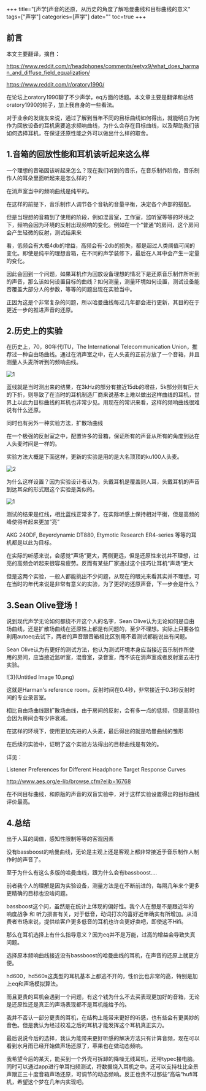 +++
title="[声学]声音的还原，从历史的角度了解哈曼曲线和目标曲线的意义"
tags=["声学"]
categories=[声学"]
date=""
toc=true
+++

## 前言

本文主要翻译，摘自：

https://www.reddit.com/r/headphones/comments/eetyx9/what_does_harman_and_diffuse_field_equalization/

https://www.reddit.com/r/oratory1990/

在论坛上oratory1990聊了不少声学，eq方面的话题。本文章主要是翻译和总结oratory1990的帖子，加上我自身的一些看法。

对于业余的发烧友来说，通过了解到当年不同的目标曲线如何得出，就能明白为何作为回放设备的耳机需要追求频响曲线，为什么会存在目标曲线，以及帮助我们该如何选择耳机，在保证还原性能之外可以做出什么样的取舍。



## 1.音箱的回放性能和耳机该听起来这么样

一个理想的音箱因该听起来怎么？现在我们听到的音乐，在音乐制作阶段，音乐制作人的耳朵里面听起来是怎么样的？

在消声室当中的频响曲线是纯平的。

在这样的前提下，音乐制作人调节各个音轨的音量平衡，决定各个声部的搭配。

但是当理想的音箱到了使用的阶段，例如混音室，工作室，监听室等等的环境之下，频响会因为环境的反射出现频响的变化。例如在一个“普通”的房间，这个房间会产生轻微的反射，测试结果来

看，低频会有大概4db的增益，高频会有-2db的损失，都是超过人类阈值可闻的变化。即使是纯平的理想音箱，在不同的声学装修下，最后在人耳中会产生一定量的变化。

因此会回到一个问题，如果耳机作为回放设备理想的情况下是还原音乐制作所听到的声音，那么该如何设置目标的曲线？如何测量，测量环境如何设置，测试设备能否覆盖大部分人的参数，等等的问题出现在实验当中。

正因为这是个非常复杂的问题，所以哈曼曲线每过几年都会进行更新，其目的在于更近一步的推进声音的还原。



## 2.历史上的实验

在历史上，70，80年代ITU，The International Telecommunication Union，推荐过一种自由场曲线。通过在消声室之中，在人头麦的正前方放了一个音箱，并且测量人头麦所听到的频响曲线。

![1](https://github.com/JoonSumisu/JoonSumisu.github.io/tree/main/resources/images/Free-field-and-diffuse-field-frequency-responses-measured-with-HATS-Sound-source-is.png)

蓝线就是当时测出来的结果，在3kHz的部分有接近15db的增益，5k部分则有巨大的下折，则导致了在当时的耳机制造厂商来说基本上难以做出这样曲线的耳机，世界上以此为目标曲线的耳机也非常少见。用现在的常识来看，这样的频响曲线很难说有什么还原。



同时也有另外一种实验方法，扩散场曲线

在一个极强的反射室之中，配置许多的音箱，保证所有的声音从所有的角度到达在人头麦时间是一样的。

实验方法大概是下面这样，更新的实验是用的是大名顶顶的ku100人头麦。

![2](https://github.com/JoonSumisu/JoonSumisu.github.io/tree/main/resources/images/Lab_Akustik.jpg)

为什么这样设置？因为实验设计者认为，头戴耳机是覆盖则人耳，头戴耳机的声音到达耳朵的形式跟这个实验是类似的。

![1](https://github.com/JoonSumisu/JoonSumisu.github.io/tree/main/resources/images/Free-field-and-diffuse-field-frequency-responses-measured-with-HATS-Sound-source-is.png)

测试的结果是红线，相比蓝线正常多了，在实际听感上保持相对平衡，但是高频的峰使得听起来更加“亮”

AKG 240DF, Beyerdynamic DT880, Etymotic Research ER4-series 等等的耳机都是以此为目标。

在实际的听感来说，会感觉“声场”更大，两侧更远，但是还原性来说并不理想，过亮的高频会听起来很容易疲劳。反而有某些厂家通过这个技巧让耳机“声场”更大

但是这两个实验，一般人都能挑出不少问题，从现在的眼光来看其实并不理想，可在当时的年代来说是非常有意义的实验，为了更好的还原声音，下一步会是什么？

## 3.Sean Olive登场！

说到现代声学无论如何都绕不开这个人的名字，Sean Olive认为无论如何是自由场曲线，还是扩散场曲线在还原性上都是有问题的，至少不理想。实际上只要各位利用autoeq去试下，两者的声音跟音箱相比区别用不着测试都能说出有问题。

Sean Olive认为有更好的测试方法，他认为测试环境本身应当接近音乐制作所使用的房间，应当接近监听室，混音室，录音室，而不该在消声室或者反射室去进行实验。

![3](Untitled Image 10.png)

这就是Harman's reference room，反射时间在0.4秒，非常接近于0.3秒反射时间的专业录音室。

相比自由场曲线跟扩散场曲线，由于房间的反射，会有多一点的低频，但是高频也会因为房间会有少许衰减。

在这样的环境下，使用更加先进的人头麦，最后得出的就是哈曼曲线的雏形

在后续的实验中，证明了这个实验方法得出的目标曲线是有效的。

详见：

Listener Preferences for Different Headphone Target Response Curves

http://www.aes.org/e-lib/browse.cfm?elib=16768

在不同目标曲线，和原版的声音的双盲实验中，对于这样实验设置得出的目标曲线评价最高。



## 4.总结

出于人耳的阈值，感知性限制等等的客观因素

没有bassboost的哈曼曲线，无论是主观上还是客观上都非常接近于音乐制作人制作时的声音了。

至于为什么有这么多版的哈曼曲线，跟为什么会有bassboost....

前者我个人的理解是因为实验设备，测量方法是在不断前进的，每隔几年来个更多更精确的目标也没啥问题。

bassboost这个问，虽然是在统计上体现的偏好性。我个人在想是不是跟近年的 响度战争 和 听力损害有关，对于低音，动词打次的喜好近年确实有所增加。从消费者市场来说，提供给客户更多低音的耳机也许会更好卖吧，即使这不Hifi。

那么在耳机选择上有什么指导意义？因为eq并不是万能，过高的增益会导致失真问题。

选择原本频响曲线接近没有bassboost的哈曼曲线的耳机，在声音的还原上就更方便。

hd600，hd560s这类型的耳机基本上都逃不开的，性价比也非常的高，特别是加上eq和声场模拟算法。

而且更贵的耳机会遇到一个问题，有这个钱为什么不去买表现更加好的音箱，无论是还原性还是真正的声场表现都不是耳机能给予的。

我并不否认一部分更贵的耳机，在结构上能带来更好的听感，也有些会有更美妙的音色。但是我认为经过校准之后的耳机才能发挥这个耳机真正实力。

最后说说今后的选择，我认为能带来更好听感的解决方法只有计算音频，现在可以看到水月雨已经开始做声场还原了，苹果也在做动态频响。

我希望今后的某天，能买到一个外壳可拆卸的降噪无线耳机，还带typec接电脑。同时可以通过app进行单耳扫频测试，将数据烧入耳机之中。还可以支持杜比全景声跟正三十度音箱声场还原，可调节的动态频响。反正也贵不过那些“高端“hufi耳机，希望这个梦在几年内实现吧。